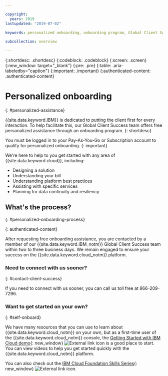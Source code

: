 ```yaml
---

copyright:
  years: 2019
lastupdated: "2019-07-02"

keywords: personalized onboarding, onboarding program, Global Client Success

subcollection: overview

---
```


{:shortdesc: .shortdesc}
{:codeblock: .codeblock}
{:screen: .screen}
{:new_window: target="_blank"}
{:pre: .pre}
{:table: .aria-labeledby="caption"}
{:important: .important}
{:authenticated-content: .authenticated-content}


# Personalized onboarding
{: #personalized-assistance}

{{site.data.keyword.IBM}} is dedicated to putting the client first for every interaction. To help facilitate this, our Global Client Success team offers free personalized assistance through an onboarding program.
{: shortdesc}

You must be logged in to your Pay-As-You-Go or Subscription account to qualify for personalized onboarding.
{: important}

We're here to help to you get started with any area of {{site.data.keyword.cloud}}, including: 
* Designing a solution 
* Understanding your bill
* Understanding platform best practices  
* Assisting with specific services 
* Planning for data continuity and resiliency

## What's the process?
{: #personalized-onboarding-process}

<div class="onboarding-ub">
  <div class="ub-widget" style="display: flex;">
    <div ub-in-page="5cbe76490f72eb04484f31e8"></div>
  </div>
</div>
{: authenticated-content}

After requesting free onboarding assistance, you are contacted by a member of our {{site.data.keyword.IBM_notm}} Global Client Success team within two to three business days. We remain engaged to ensure your success on the {{site.data.keyword.cloud_notm}} platform. 

### Need to connect with us sooner?
{: #contact-client-success}

If you need to connect with us sooner, you can call us toll free at 866-209-7296.

### Want to get started on your own?
{: #self-onboard}

We have many resources that you can use to learn about {{site.data.keyword.cloud_notm}} on your own, but as a first-time user of the {{site.data.keyword.cloud_notm}} console, the [Getting Started with IBM Cloud demo](https://register.gotowebinar.com/rt/5902701065204820738){: new_window} ![External link icon](../icons/launch-glyph.svg "External link icon") is a good place to start. You can view videos to help you get started quickly with the {{site.data.keyword.cloud_notm}} platform.  

You can also check out the [IBM Cloud Foundation Skills Series](https://www.youtube.com/playlist?list=PLmesOgYt3nKCfsXqx-A5k1bP7t146U4rz){: new_window} ![External link icon](../icons/launch-glyph.svg "External link icon").
